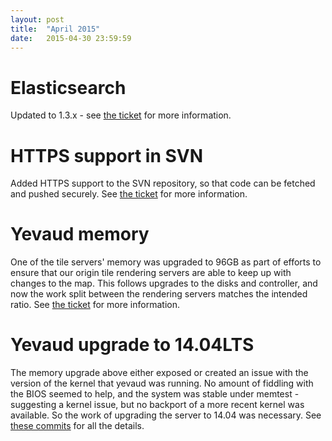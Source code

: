 ```yaml
---
layout: post
title:  "April 2015"
date:   2015-04-30 23:59:59
---
```


# Elasticsearch

Updated to 1.3.x - see [the ticket](https://github.com/openstreetmap/operations/issues/28) for more information.

# HTTPS support in SVN

Added HTTPS support to the SVN repository, so that code can be fetched and pushed securely. See [the ticket](https://github.com/openstreetmap/operations/issues/31) for more information.

# Yevaud memory

One of the tile servers' memory was upgraded to 96GB as part of efforts to ensure that our origin tile rendering servers are able to keep up with changes to the map. This follows upgrades to the disks and controller, and now the work split between the rendering servers matches the intended ratio. See [the ticket](https://github.com/openstreetmap/operations/issues/5#issuecomment-100189833) for more information.

# Yevaud upgrade to 14.04LTS

The memory upgrade above either exposed or created an issue with the version of the kernel that yevaud was running. No amount of fiddling with the BIOS seemed to help, and the system was stable under memtest - suggesting a kernel issue, but no backport of a more recent kernel was available. So the work of upgrading the server to 14.04 was necessary. See [these commits](https://github.com/openstreetmap/chef/compare/9e6069ae06e994e399ac0952ff2a712dc968e7af...d326007c73160f8ca80cd6e81) for all the details.
